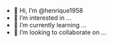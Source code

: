 - 👋 Hi, I’m @henrique1958
- 👀 I’m interested in ...
- 🌱 I’m currently learning ...
- 💞️ I’m looking to collaborate on ...
  

<!---
henrique1958/henrique1958 is a ✨ special ✨ repository because its `README.md` (this file) appears on your GitHub profile.
You can click the Preview link to take a look at your changes.
--->
